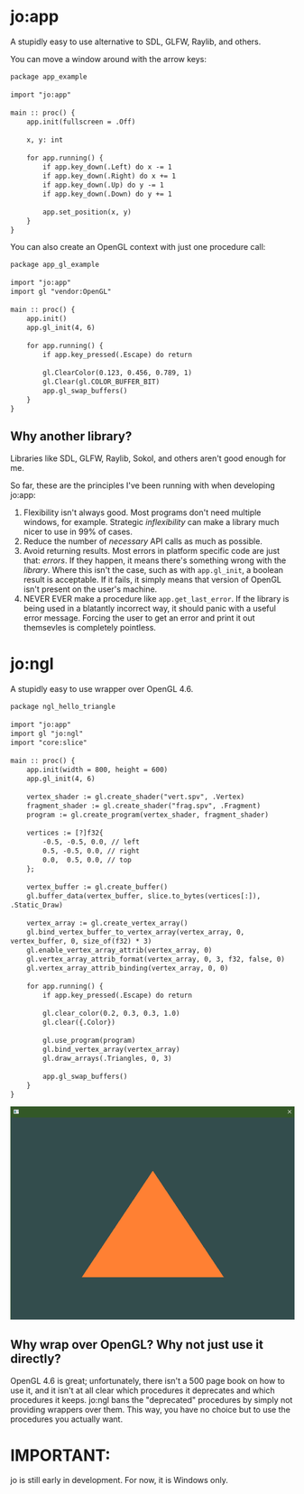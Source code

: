 # jo:app

A stupidly easy to use alternative to SDL, GLFW, Raylib, and others.

You can move a window around with the arrow keys:

```odin
package app_example

import "jo:app"

main :: proc() {
	app.init(fullscreen = .Off)

	x, y: int

	for app.running() {
        if app.key_down(.Left) do x -= 1
        if app.key_down(.Right) do x += 1
        if app.key_down(.Up) do y -= 1
        if app.key_down(.Down) do y += 1

        app.set_position(x, y)
	}
}
```

You can also create an OpenGL context with just one procedure call:

```odin
package app_gl_example

import "jo:app"
import gl "vendor:OpenGL"

main :: proc() {
	app.init()
	app.gl_init(4, 6)

	for app.running() {
		if app.key_pressed(.Escape) do return

		gl.ClearColor(0.123, 0.456, 0.789, 1)
		gl.Clear(gl.COLOR_BUFFER_BIT)
		app.gl_swap_buffers()
	}
}
```

## Why another library?

Libraries like SDL, GLFW, Raylib, Sokol, and others aren't good enough for me. 

So far, these are the principles I've been running with when developing jo:app:

1. Flexibility isn't always good. Most programs don't need multiple windows, for example. Strategic *inflexibility* can make a library much nicer to use in 99% of cases.
2. Reduce the number of *necessary* API calls as much as possible.
3. Avoid returning results. Most errors in platform specific code are just that: *errors*. If they happen, it means there's something wrong with the *library*. Where this isn't the case, such as with `app.gl_init`, a boolean result is acceptable. If it fails, it simply means that version of OpenGL isn't present on the user's machine.
4. NEVER EVER make a procedure like `app.get_last_error`. If the library is being used in a blatantly incorrect way, it should panic with a useful error message. Forcing the user to get an error and print it out themsevles is completely pointless.

# jo:ngl

A stupidly easy to use wrapper over OpenGL 4.6.

```odin
package ngl_hello_triangle

import "jo:app"
import gl "jo:ngl"
import "core:slice"

main :: proc() {
	app.init(width = 800, height = 600)
	app.gl_init(4, 6)

	vertex_shader := gl.create_shader("vert.spv", .Vertex)
	fragment_shader := gl.create_shader("frag.spv", .Fragment)
	program := gl.create_program(vertex_shader, fragment_shader)

	vertices := [?]f32{
		-0.5, -0.5, 0.0, // left  
		0.5, -0.5, 0.0, // right 
		0.0,  0.5, 0.0, // top   
	};

	vertex_buffer := gl.create_buffer()
	gl.buffer_data(vertex_buffer, slice.to_bytes(vertices[:]), .Static_Draw)

	vertex_array := gl.create_vertex_array()
	gl.bind_vertex_buffer_to_vertex_array(vertex_array, 0, vertex_buffer, 0, size_of(f32) * 3)
	gl.enable_vertex_array_attrib(vertex_array, 0)
	gl.vertex_array_attrib_format(vertex_array, 0, 3, f32, false, 0)
	gl.vertex_array_attrib_binding(vertex_array, 0, 0)
	
	for app.running() {
		if app.key_pressed(.Escape) do return

		gl.clear_color(0.2, 0.3, 0.3, 1.0)
		gl.clear({.Color})

		gl.use_program(program)
		gl.bind_vertex_array(vertex_array)
		gl.draw_arrays(.Triangles, 0, 3)

		app.gl_swap_buffers()
	}
}
```

![Screenshot](screenshots/ngl_example_0.png)

## Why wrap over OpenGL? Why not just use it directly?

OpenGL 4.6 is great; unfortunately, there isn't a 500 page book on how to use it, and it isn't at all clear which procedures it deprecates and which procedures it keeps. jo:ngl bans the "deprecated" procedures by simply not providing wrappers over them. This way, you have no choice but to use the procedures you actually want.

# IMPORTANT:

jo is still early in development. For now, it is Windows only.